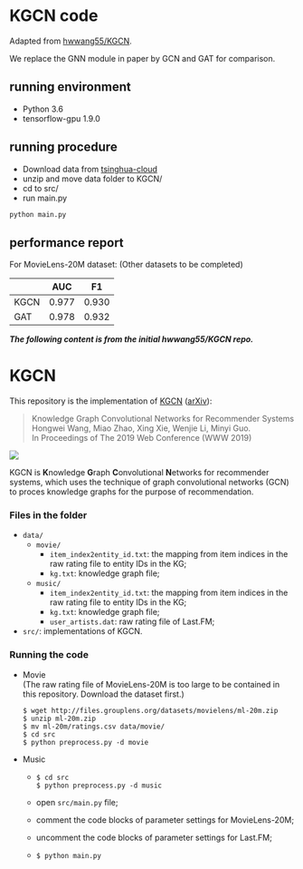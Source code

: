 # KGCN code

Adapted from [hwwang55/KGCN](https://github.com/hwwang55/KGCN).

We replace the GNN module in paper by GCN and GAT for comparison.

## running environment

* Python 3.6
* tensorflow-gpu 1.9.0

## running procedure

* Download data from [tsinghua-cloud](https://cloud.tsinghua.edu.cn/d/eee49039f99e4984a30a/)
* unzip and move data folder to KGCN/
* cd to src/
* run main.py

```bash
python main.py
```

## performance report

For MovieLens-20M dataset: (Other datasets to be completed)

|      | AUC   | F1    |
|------|-------|-------|
| KGCN | 0.977 | 0.930 |
| GAT  | 0.978 | 0.932 |

***The following content is from the initial hwwang55/KGCN repo.***

# KGCN

This repository is the implementation of [KGCN](https://dl.acm.org/citation.cfm?id=3313417) ([arXiv](https://arxiv.org/abs/1904.12575)):

> Knowledge Graph Convolutional Networks for Recommender Systems  
Hongwei Wang, Miao Zhao, Xing Xie, Wenjie Li, Minyi Guo.  
In Proceedings of The 2019 Web Conference (WWW 2019)

![](https://github.com/hwwang55/KGCN/blob/master/framework.png)

KGCN is **K**nowledge **G**raph **C**onvolutional **N**etworks for recommender systems, which uses the technique of graph convolutional networks (GCN) to proces knowledge graphs for the purpose of recommendation.


### Files in the folder

- `data/`
  - `movie/`
    - `item_index2entity_id.txt`: the mapping from item indices in the raw rating file to entity IDs in the KG;
    - `kg.txt`: knowledge graph file;
  - `music/`
    - `item_index2entity_id.txt`: the mapping from item indices in the raw rating file to entity IDs in the KG;
    - `kg.txt`: knowledge graph file;
    - `user_artists.dat`: raw rating file of Last.FM;
- `src/`: implementations of KGCN.




### Running the code
- Movie  
  (The raw rating file of MovieLens-20M is too large to be contained in this repository.
  Download the dataset first.)
  ```
  $ wget http://files.grouplens.org/datasets/movielens/ml-20m.zip
  $ unzip ml-20m.zip
  $ mv ml-20m/ratings.csv data/movie/
  $ cd src
  $ python preprocess.py -d movie
  ```
- Music
  - ```
    $ cd src
    $ python preprocess.py -d music
    ```
  - open `src/main.py` file;
    
  - comment the code blocks of parameter settings for MovieLens-20M;
    
  - uncomment the code blocks of parameter settings for Last.FM;
    
  - ```
    $ python main.py
    ```
